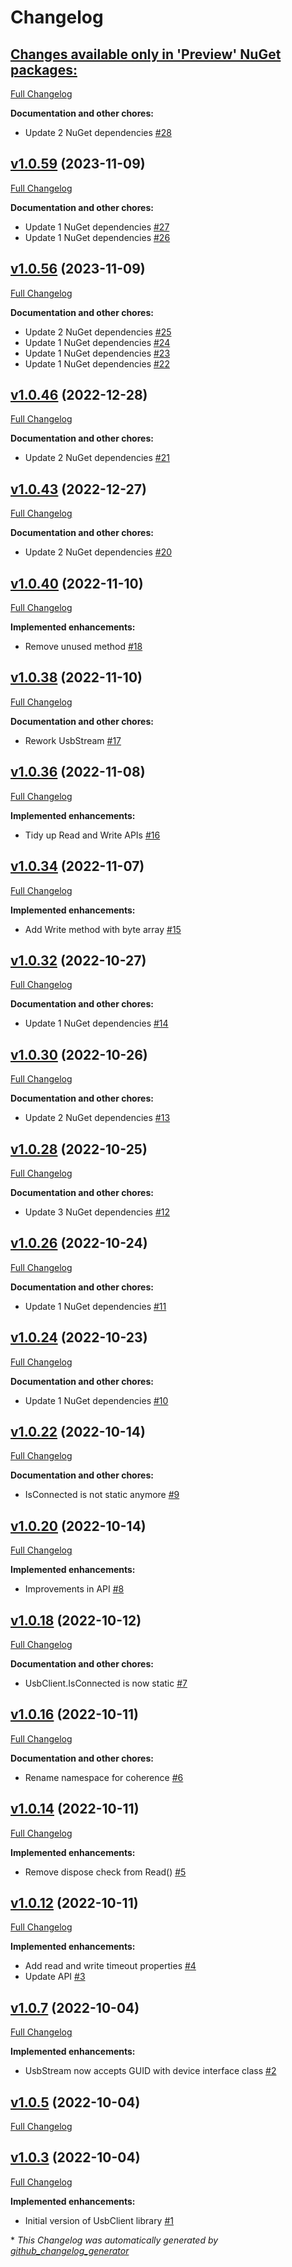 # Changelog

## [**Changes available only in 'Preview' NuGet packages:**](https://github.com/nanoframework/System.Device.UsbClient/tree/HEAD)

[Full Changelog](https://github.com/nanoframework/System.Device.UsbClient/compare/v1.0.59...HEAD)

**Documentation and other chores:**

- Update 2 NuGet dependencies [\#28](https://github.com/nanoframework/System.Device.UsbClient/pull/28)

## [v1.0.59](https://github.com/nanoframework/System.Device.UsbClient/tree/v1.0.59) (2023-11-09)

[Full Changelog](https://github.com/nanoframework/System.Device.UsbClient/compare/v1.0.56...v1.0.59)

**Documentation and other chores:**

- Update 1 NuGet dependencies [\#27](https://github.com/nanoframework/System.Device.UsbClient/pull/27)
- Update 1 NuGet dependencies [\#26](https://github.com/nanoframework/System.Device.UsbClient/pull/26)

## [v1.0.56](https://github.com/nanoframework/System.Device.UsbClient/tree/v1.0.56) (2023-11-09)

[Full Changelog](https://github.com/nanoframework/System.Device.UsbClient/compare/v1.0.46...v1.0.56)

**Documentation and other chores:**

- Update 2 NuGet dependencies [\#25](https://github.com/nanoframework/System.Device.UsbClient/pull/25)
- Update 1 NuGet dependencies [\#24](https://github.com/nanoframework/System.Device.UsbClient/pull/24)
- Update 1 NuGet dependencies [\#23](https://github.com/nanoframework/System.Device.UsbClient/pull/23)
- Update 1 NuGet dependencies [\#22](https://github.com/nanoframework/System.Device.UsbClient/pull/22)

## [v1.0.46](https://github.com/nanoframework/System.Device.UsbClient/tree/v1.0.46) (2022-12-28)

[Full Changelog](https://github.com/nanoframework/System.Device.UsbClient/compare/v1.0.43...v1.0.46)

**Documentation and other chores:**

- Update 2 NuGet dependencies [\#21](https://github.com/nanoframework/System.Device.UsbClient/pull/21)

## [v1.0.43](https://github.com/nanoframework/System.Device.UsbClient/tree/v1.0.43) (2022-12-27)

[Full Changelog](https://github.com/nanoframework/System.Device.UsbClient/compare/v1.0.40...v1.0.43)

**Documentation and other chores:**

- Update 2 NuGet dependencies [\#20](https://github.com/nanoframework/System.Device.UsbClient/pull/20)

## [v1.0.40](https://github.com/nanoframework/System.Device.UsbClient/tree/v1.0.40) (2022-11-10)

[Full Changelog](https://github.com/nanoframework/System.Device.UsbClient/compare/v1.0.38...v1.0.40)

**Implemented enhancements:**

- Remove unused method [\#18](https://github.com/nanoframework/System.Device.UsbClient/pull/18)

## [v1.0.38](https://github.com/nanoframework/System.Device.UsbClient/tree/v1.0.38) (2022-11-10)

[Full Changelog](https://github.com/nanoframework/System.Device.UsbClient/compare/v1.0.36...v1.0.38)

**Documentation and other chores:**

- Rework UsbStream [\#17](https://github.com/nanoframework/System.Device.UsbClient/pull/17)

## [v1.0.36](https://github.com/nanoframework/System.Device.UsbClient/tree/v1.0.36) (2022-11-08)

[Full Changelog](https://github.com/nanoframework/System.Device.UsbClient/compare/v1.0.34...v1.0.36)

**Implemented enhancements:**

- Tidy up Read and Write APIs [\#16](https://github.com/nanoframework/System.Device.UsbClient/pull/16)

## [v1.0.34](https://github.com/nanoframework/System.Device.UsbClient/tree/v1.0.34) (2022-11-07)

[Full Changelog](https://github.com/nanoframework/System.Device.UsbClient/compare/v1.0.32...v1.0.34)

**Implemented enhancements:**

- Add Write method with byte array [\#15](https://github.com/nanoframework/System.Device.UsbClient/pull/15)

## [v1.0.32](https://github.com/nanoframework/System.Device.UsbClient/tree/v1.0.32) (2022-10-27)

[Full Changelog](https://github.com/nanoframework/System.Device.UsbClient/compare/v1.0.30...v1.0.32)

**Documentation and other chores:**

- Update 1 NuGet dependencies [\#14](https://github.com/nanoframework/System.Device.UsbClient/pull/14)

## [v1.0.30](https://github.com/nanoframework/System.Device.UsbClient/tree/v1.0.30) (2022-10-26)

[Full Changelog](https://github.com/nanoframework/System.Device.UsbClient/compare/v1.0.28...v1.0.30)

**Documentation and other chores:**

- Update 2 NuGet dependencies [\#13](https://github.com/nanoframework/System.Device.UsbClient/pull/13)

## [v1.0.28](https://github.com/nanoframework/System.Device.UsbClient/tree/v1.0.28) (2022-10-25)

[Full Changelog](https://github.com/nanoframework/System.Device.UsbClient/compare/v1.0.26...v1.0.28)

**Documentation and other chores:**

- Update 3 NuGet dependencies [\#12](https://github.com/nanoframework/System.Device.UsbClient/pull/12)

## [v1.0.26](https://github.com/nanoframework/System.Device.UsbClient/tree/v1.0.26) (2022-10-24)

[Full Changelog](https://github.com/nanoframework/System.Device.UsbClient/compare/v1.0.24...v1.0.26)

**Documentation and other chores:**

- Update 1 NuGet dependencies [\#11](https://github.com/nanoframework/System.Device.UsbClient/pull/11)

## [v1.0.24](https://github.com/nanoframework/System.Device.UsbClient/tree/v1.0.24) (2022-10-23)

[Full Changelog](https://github.com/nanoframework/System.Device.UsbClient/compare/v1.0.22...v1.0.24)

**Documentation and other chores:**

- Update 1 NuGet dependencies [\#10](https://github.com/nanoframework/System.Device.UsbClient/pull/10)

## [v1.0.22](https://github.com/nanoframework/System.Device.UsbClient/tree/v1.0.22) (2022-10-14)

[Full Changelog](https://github.com/nanoframework/System.Device.UsbClient/compare/v1.0.20...v1.0.22)

**Documentation and other chores:**

- IsConnected is not static anymore [\#9](https://github.com/nanoframework/System.Device.UsbClient/pull/9)

## [v1.0.20](https://github.com/nanoframework/System.Device.UsbClient/tree/v1.0.20) (2022-10-14)

[Full Changelog](https://github.com/nanoframework/System.Device.UsbClient/compare/v1.0.18...v1.0.20)

**Implemented enhancements:**

- Improvements in API [\#8](https://github.com/nanoframework/System.Device.UsbClient/pull/8)

## [v1.0.18](https://github.com/nanoframework/System.Device.UsbClient/tree/v1.0.18) (2022-10-12)

[Full Changelog](https://github.com/nanoframework/System.Device.UsbClient/compare/v1.0.16...v1.0.18)

**Documentation and other chores:**

- UsbClient.IsConnected is now static [\#7](https://github.com/nanoframework/System.Device.UsbClient/pull/7)

## [v1.0.16](https://github.com/nanoframework/System.Device.UsbClient/tree/v1.0.16) (2022-10-11)

[Full Changelog](https://github.com/nanoframework/System.Device.UsbClient/compare/v1.0.14...v1.0.16)

**Documentation and other chores:**

- Rename namespace for coherence [\#6](https://github.com/nanoframework/System.Device.UsbClient/pull/6)

## [v1.0.14](https://github.com/nanoframework/System.Device.UsbClient/tree/v1.0.14) (2022-10-11)

[Full Changelog](https://github.com/nanoframework/System.Device.UsbClient/compare/v1.0.12...v1.0.14)

**Implemented enhancements:**

- Remove dispose check from Read\(\) [\#5](https://github.com/nanoframework/System.Device.UsbClient/pull/5)

## [v1.0.12](https://github.com/nanoframework/System.Device.UsbClient/tree/v1.0.12) (2022-10-11)

[Full Changelog](https://github.com/nanoframework/System.Device.UsbClient/compare/v1.0.7...v1.0.12)

**Implemented enhancements:**

- Add read and write timeout properties [\#4](https://github.com/nanoframework/System.Device.UsbClient/pull/4)
- Update API [\#3](https://github.com/nanoframework/System.Device.UsbClient/pull/3)

## [v1.0.7](https://github.com/nanoframework/System.Device.UsbClient/tree/v1.0.7) (2022-10-04)

[Full Changelog](https://github.com/nanoframework/System.Device.UsbClient/compare/v1.0.5...v1.0.7)

**Implemented enhancements:**

- UsbStream now accepts GUID with device interface class [\#2](https://github.com/nanoframework/System.Device.UsbClient/pull/2)

## [v1.0.5](https://github.com/nanoframework/System.Device.UsbClient/tree/v1.0.5) (2022-10-04)

[Full Changelog](https://github.com/nanoframework/System.Device.UsbClient/compare/v1.0.3...v1.0.5)

## [v1.0.3](https://github.com/nanoframework/System.Device.UsbClient/tree/v1.0.3) (2022-10-04)

[Full Changelog](https://github.com/nanoframework/System.Device.UsbClient/compare/b4ea21beb75b7f6cf89b9370cbe4c98357648e78...v1.0.3)

**Implemented enhancements:**

- Initial version of UsbClient library [\#1](https://github.com/nanoframework/System.Device.UsbClient/pull/1)



\* *This Changelog was automatically generated by [github_changelog_generator](https://github.com/github-changelog-generator/github-changelog-generator)*
